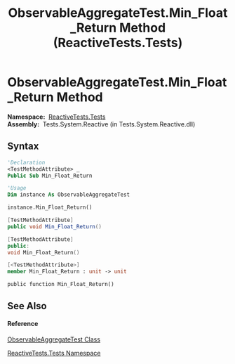 ﻿---
title: ObservableAggregateTest.Min_Float_Return Method  (ReactiveTests.Tests)
TOCTitle: Min_Float_Return Method
ms:assetid: M:ReactiveTests.Tests.ObservableAggregateTest.Min_Float_Return
ms:mtpsurl: https://msdn.microsoft.com/en-us/library/reactivetests.tests.observableaggregatetest.min_float_return(v=VS.103)
ms:contentKeyID: 36619892
ms.date: 06/28/2011
mtps_version: v=VS.103
f1_keywords:
- ReactiveTests.Tests.ObservableAggregateTest.Min_Float_Return
dev_langs:
- CSharp
- JScript
- VB
- FSharp
- c++
---

# ObservableAggregateTest.Min\_Float\_Return Method

**Namespace:**  [ReactiveTests.Tests](hh289046\(v=vs.103\).md)  
**Assembly:**  Tests.System.Reactive (in Tests.System.Reactive.dll)

## Syntax

``` vb
'Declaration
<TestMethodAttribute> _
Public Sub Min_Float_Return
```

``` vb
'Usage
Dim instance As ObservableAggregateTest

instance.Min_Float_Return()
```

``` csharp
[TestMethodAttribute]
public void Min_Float_Return()
```

``` c++
[TestMethodAttribute]
public:
void Min_Float_Return()
```

``` fsharp
[<TestMethodAttribute>]
member Min_Float_Return : unit -> unit 
```

``` jscript
public function Min_Float_Return()
```

## See Also

#### Reference

[ObservableAggregateTest Class](hh314823\(v=vs.103\).md)

[ReactiveTests.Tests Namespace](hh289046\(v=vs.103\).md)

